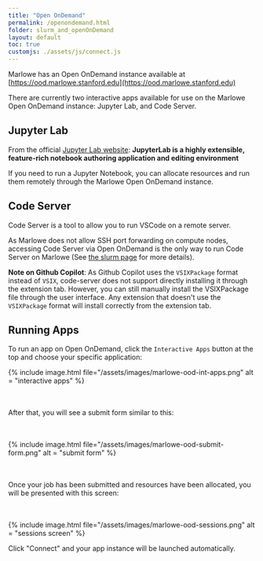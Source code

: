 ```yaml
---
title: "Open OnDemand"
permalink: /openondemand.html
folder: slurm_and_openOnDemand
layout: default
toc: true
customjs: ./assets/js/connect.js
---
```


Marlowe has an Open OnDemand instance available at [https://ood.marlowe.stanford.edu](https://ood.marlowe.stanford.edu)

There are currently two interactive apps available for use on the Marlowe Open OnDemand instance: Jupyter Lab, and Code Server.

## Jupyter Lab

From the official [Jupyter Lab website](https://jupyterlab.readthedocs.io/en/latest/): **JupyterLab is a highly extensible, feature-rich notebook authoring application and editing environment**

If you need to run a Jupyter Notebook, you can allocate resources and run them remotely through the Marlowe Open OnDemand instance.

## Code Server

Code Server is a tool to allow you to run VSCode on a remote server.

As Marlowe does not allow SSH port forwarding on compute nodes, accessing Code Server via Open OnDemand is the only way to run Code Server on Marlowe (See [the slurm page](../slurm_and_openOnDemand/slurm.md) for more details).

**Note on Github Copilot**: As Github Copilot uses the `VSIXPackage` format instead of `VSIX`, code-server does not support directly installing it through the extension tab. However, you can still manually install the VSIXPackage file through the user interface. Any extension that doesn't use the `VSIXPackage` format will install correctly from the extension tab.

## Running Apps

To run an app on Open OnDemand, click the `Interactive Apps` button at the top and choose your specific application:

{% include image.html file="/assets/images/marlowe-ood-int-apps.png" alt = "interactive apps" %}

<br/><br/>
After that, you will see a submit form similar to this:

<br/><br/>
{% include image.html file="/assets/images/marlowe-ood-submit-form.png" alt = "submit form" %}

<br/><br/>
Once your job has been submitted and resources have been allocated, you will be presented with this screen:

<br/><br/>
{% include image.html file="/assets/images/marlowe-ood-sessions.png" alt = "sessions screen" %}


Click "Connect" and your app instance will be launched automatically.
